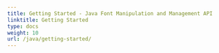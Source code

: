 ```yaml
---
title: Getting Started - Java Font Manipulation and Management API
linktitle: Getting Started
type: docs
weight: 10
url: /java/getting-started/
---
```

